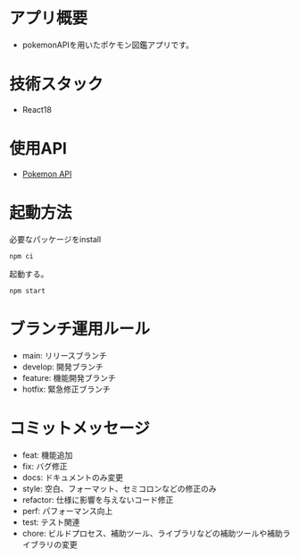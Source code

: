 # アプリ概要
- pokemonAPIを用いたポケモン図鑑アプリです。
  
# 技術スタック
- React18

# 使用API
- [Pokemon API](https://pokeapi.co/)

# 起動方法
必要なパッケージをinstall
```
npm ci
```
起動する。
```
npm start
```

# ブランチ運用ルール
- main: リリースブランチ
- develop: 開発ブランチ
- feature: 機能開発ブランチ
- hotfix: 緊急修正ブランチ

# コミットメッセージ
- feat: 機能追加
- fix: バグ修正
- docs: ドキュメントのみ変更
- style: 空白、フォーマット、セミコロンなどの修正のみ
- refactor: 仕様に影響を与えないコード修正
- perf: パフォーマンス向上
- test: テスト関連
- chore: ビルドプロセス、補助ツール、ライブラリなどの補助ツールや補助ライブラリの変更
```

